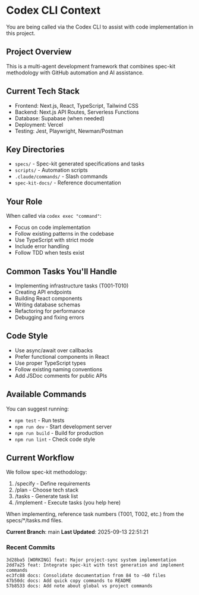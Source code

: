 # Codex CLI Context

You are being called via the Codex CLI to assist with code implementation in this project.

## Project Overview
This is a multi-agent development framework that combines spec-kit methodology with GitHub automation and AI assistance.

## Current Tech Stack
- Frontend: Next.js, React, TypeScript, Tailwind CSS
- Backend: Next.js API Routes, Serverless Functions
- Database: Supabase (when needed)
- Deployment: Vercel
- Testing: Jest, Playwright, Newman/Postman

## Key Directories
- `specs/` - Spec-kit generated specifications and tasks
- `scripts/` - Automation scripts
- `.claude/commands/` - Slash commands
- `spec-kit-docs/` - Reference documentation

## Your Role
When called via `codex exec "command"`:
- Focus on code implementation
- Follow existing patterns in the codebase
- Use TypeScript with strict mode
- Include error handling
- Follow TDD when tests exist

## Common Tasks You'll Handle
- Implementing infrastructure tasks (T001-T010)
- Creating API endpoints
- Building React components
- Writing database schemas
- Refactoring for performance
- Debugging and fixing errors

## Code Style
- Use async/await over callbacks
- Prefer functional components in React
- Use proper TypeScript types
- Follow existing naming conventions
- Add JSDoc comments for public APIs

## Available Commands
You can suggest running:
- `npm test` - Run tests
- `npm run dev` - Start development server
- `npm run build` - Build for production
- `npm run lint` - Check code style

## Current Workflow
We follow spec-kit methodology:
1. /specify - Define requirements
2. /plan - Choose tech stack
3. /tasks - Generate task list
4. /implement - Execute tasks (you help here)

When implementing, reference task numbers (T001, T002, etc.) from the specs/*/tasks.md files.
<!-- AUTO-CONTEXT-START -->

**Current Branch**: main
**Last Updated**: 2025-09-13 22:51:21

### Recent Commits
```
3d28ba5 [WORKING] feat: Major project-sync system implementation
2dd7a25 feat: Integrate spec-kit with test generation and implement commands
ec3fc88 docs: Consolidate documentation from 84 to ~60 files
47b50dc docs: Add quick copy commands to README
57b8533 docs: Add note about global vs project commands
```

<!-- AUTO-CONTEXT-END -->
